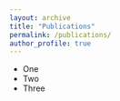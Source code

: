 ```yaml
---
layout: archive
title: "Publications"
permalink: /publications/
author_profile: true
---
```


- One
- Two
- Three
